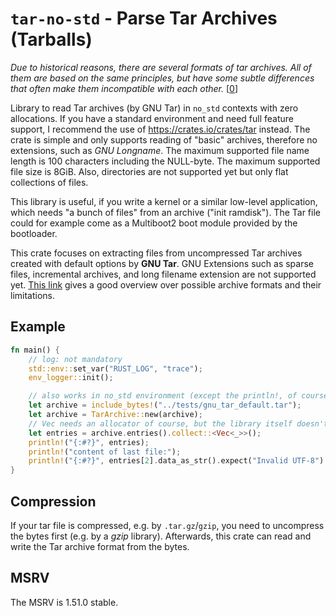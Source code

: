 # `tar-no-std` - Parse Tar Archives (Tarballs)

_Due to historical reasons, there are several formats of tar archives. All of them are based on the same principles,
but have some subtle differences that often make them incompatible with each other._ [[0]]

Library to read Tar archives (by GNU Tar) in `no_std` contexts with zero allocations. If you have a standard
environment and need full feature support, I recommend the use of <https://crates.io/crates/tar> instead.
The crate is simple and only supports reading of "basic" archives, therefore no extensions, such
as *GNU Longname*. The maximum supported file name length is 100 characters including the NULL-byte.
The maximum supported file size is 8GiB. Also, directories are not supported yet but only flat
collections of files.

This library is useful, if you write a kernel or a similar low-level application, which needs
"a bunch of files" from an archive ("init ramdisk"). The Tar file could for example come
as a Multiboot2 boot module provided by the bootloader.

This crate focuses on extracting files from uncompressed Tar archives created with default options by **GNU Tar**.
GNU Extensions such as sparse files, incremental archives, and long filename extension are not supported yet.
[This link](https://www.gnu.org/software/tar/manual/html_section/Formats.html) gives a good overview over possible
archive formats and their limitations.

## Example
```rust
fn main() {
    // log: not mandatory
    std::env::set_var("RUST_LOG", "trace");
    env_logger::init();

    // also works in no_std environment (except the println!, of course)
    let archive = include_bytes!("../tests/gnu_tar_default.tar");
    let archive = TarArchive::new(archive);
    // Vec needs an allocator of course, but the library itself doesn't need one
    let entries = archive.entries().collect::<Vec<_>>();
    println!("{:#?}", entries);
    println!("content of last file:");
    println!("{:#?}", entries[2].data_as_str().expect("Invalid UTF-8") );
}
```

## Compression
If your tar file is compressed, e.g. by `.tar.gz`/`gzip`, you need to uncompress the bytes first
(e.g. by a *gzip* library). Afterwards, this crate can read and write the Tar archive format from the bytes.

## MSRV
The MSRV is 1.51.0 stable.


[0]: https://www.gnu.org/software/tar/manual/html_section/Formats.html
